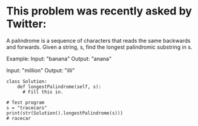 # This problem was recently asked by Twitter:

A palindrome is a sequence of characters that reads the same backwards and forwards. Given a string, s, find the longest palindromic substring in s.

Example:
Input: "banana"
Output: "anana"

Input: "million"
Output: "illi"

```
class Solution: 
    def longestPalindrome(self, s):
      # Fill this in.
        
# Test program
s = "tracecars"
print(str(Solution().longestPalindrome(s)))
# racecar
```